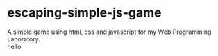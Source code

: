 # escaping-simple-js-game
A simple game using html, css and javascript for my Web Programming Laboratory. <br>
hello
